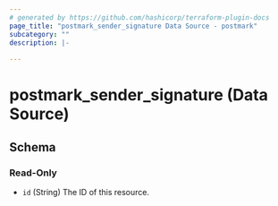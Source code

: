 ```yaml
---
# generated by https://github.com/hashicorp/terraform-plugin-docs
page_title: "postmark_sender_signature Data Source - postmark"
subcategory: ""
description: |-
  
---
```


# postmark_sender_signature (Data Source)





<!-- schema generated by tfplugindocs -->
## Schema

### Read-Only

- `id` (String) The ID of this resource.
